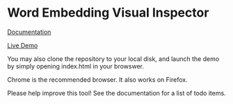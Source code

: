 # Word Embedding Visual Inspector

[Documentation](http://bit.ly/wevi-help)

[Live Demo](http://bit.ly/wevi-online)

You may also clone the repository to your local disk, and launch the demo by simply opening index.html in your browswer. 

Chrome is the recommended browser. It also works on Firefox.

Please help improve this tool! See the documentation for a list of todo items.

